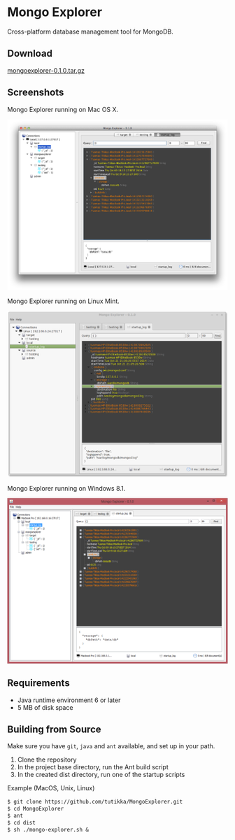 Mongo Explorer
==============

Cross-platform database management tool for MongoDB.

Download
--------

[mongoexplorer-0.1.0.tar.gz](https://github.com/tutikka/MongoExplorer/raw/master/releases/mongoexplorer-0.1.0.tar.gz)

Screenshots
-----------

Mongo Explorer running on Mac OS X.

![ScreenShot](/screenshots/ss_1.png)

Mongo Explorer running on Linux Mint.

![ScreenShot](/screenshots/ss_3.png)

Mongo Explorer running on Windows 8.1.

![ScreenShot](/screenshots/ss_2.png)

Requirements
------------

- Java runtime environment 6 or later
- 5 MB of disk space

Building from Source
--------------------

Make sure you have ``git``, ``java`` and ``ant`` available, and set up in your path.

1. Clone the repository
2. In the project base directory, run the Ant build script
3. In the created dist directory, run one of the startup scripts

Example (MacOS, Unix, Linux)

```
$ git clone https://github.com/tutikka/MongoExplorer.git
$ cd MongoExplorer
$ ant
$ cd dist
$ sh ./mongo-explorer.sh &
```

